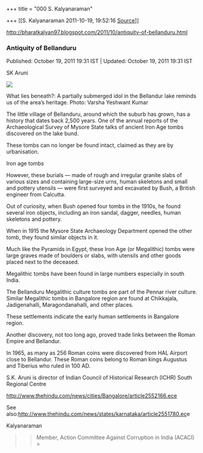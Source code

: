 +++
title = "000 S. Kalyanaraman"

+++
[[S. Kalyanaraman	2011-10-19, 19:52:16 [Source](https://groups.google.com/g/bvparishat/c/NkMvooeL1h8)]]



<http://bharatkalyan97.blogspot.com/2011/10/antiquity-of-bellanduru.html>

### Antiquity of Bellanduru

Published: October 19, 2011 19:31 IST \| Updated: October 19, 2011 19:31 IST  
  
SK Aruni  

[![](https://ci6.googleusercontent.com/proxy/MhVjL58LjATNGMJwqylEtEV5HheUwgi4XYyR3olKH3LiQGXftiWA5dDHcIbO0KQUDBNmBZnVQ3PvrnAZla_PruD-YlQ0ypVbNYu5Dg2Mp3TRVFZj_ZABorwLc8sqELQ=s0-d-e1-ft#http://www.thehindu.com/multimedia/dynamic/00812/20BGARUNI-3NHTB_812951e.jpg)](http://www.thehindu.com/multimedia/dynamic/00812/20BGARUNI-3NHTB_812951e.jpg)

What lies beneath?: A partially submerged idol in the Bellandur lake reminds us of the area’s heritage. Photo: Varsha Yeshwant Kumar  
  
The little village of Bellanduru, around which the suburb has grown, has a history that dates back 2,500 years. One of the annual reports of the Archaeological Survey of Mysore State talks of ancient Iron Age tombs discovered on the lake bund.  
  
These tombs can no longer be found intact, claimed as they are by urbanisation.  
  
Iron age tombs  
  
However, these burials — made of rough and irregular granite slabs of various sizes and containing large-size urns, human skeletons and small and pottery utensils — were first surveyed and excavated by Bush, a British engineer from Calcutta.  
  
Out of curiosity, when Bush opened four tombs in the 1910s, he found several iron objects, including an iron sandal, dagger, needles, human skeletons and pottery.  
  
When in 1915 the Mysore State Archaeology Department opened the other tomb, they found similar objects in it.  
  
Much like the Pyramids in Egypt, these Iron Age (or Megalithic) tombs were large graves made of boulders or slabs, with utensils and other goods placed next to the deceased.  
  
Megalithic tombs have been found in large numbers especially in south India.  
  
The Bellanduru Megalithic culture tombs are part of the Pennar river culture. Similar Megalithic tombs in Bangalore region are found at Chikkajala, Jadigenahalli, Maragondanahalli, and other places.  
  
These settlements indicate the early human settlements in Bangalore region.  
  
Another discovery, not too long ago, proved trade links between the Roman Empire and Bellandur.  
  
In 1965, as many as 256 Roman coins were discovered from HAL Airport close to Bellandur. These Roman coins belong to Roman kings Augustus and Tiberius who ruled in 100 AD.  
  
S.K. Aruni is director of Indian Council of Historical Research (ICHR) South Regional Centre  
  
<http://www.thehindu.com/news/cities/Bangalore/article2552166.ece>  
  
See also:<http://www.thehindu.com/news/states/karnataka/article2551780.ec>e

  

Kalyanaraman

  

> 
> > 
> > Member, Action Committee Against Corruption in India (ACACI) >
> 
> > 

  

  

